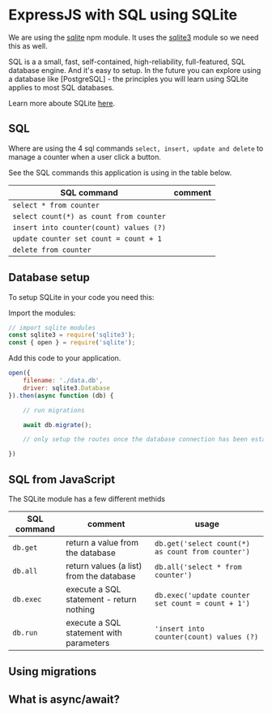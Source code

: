 # ExpressJS with SQL using SQLite

We are using the [sqlite](https://www.npmjs.com/package/sqlite) npm module. It uses the [sqlite3](https://www.npmjs.com/package/sqlite3) module so we need this as well.

SQL is a a small, fast, self-contained, high-reliability, full-featured, SQL database engine. And it's easy to setup. In the future you can explore using a database like [PostgreSQL] - the principles you will learn using SQLite applies to most SQL databases.

Learn more aboute SQLite [here](https://www.sqlitetutorial.net/).
## SQL

Where are using the 4 sql commands `select, insert, update and delete` to manage a counter when a user click a button.

See the SQL commands this application is using in the table below.

SQL command | comment
------------|-------------
`select * from counter` |
`select count(*) as count from counter` |
`insert into counter(count) values (?)` |
`update counter set count = count + 1` |
`delete from counter` |

## Database setup

To setup SQLite in your code you need this:

Import the modules:

```js
// import sqlite modules
const sqlite3 = require('sqlite3');
const { open } = require('sqlite');
```

Add this code to your application.

```js
open({
	filename: './data.db',
	driver: sqlite3.Database
}).then(async function (db) {

	// run migrations

	await db.migrate();

	// only setup the routes once the database connection has been established

})
```

## SQL from JavaScript

The SQLite module has a few different methids

SQL command | comment | usage
------------|-------------|---------
`db.get` | return a value from the database | `db.get('select count(*) as count from counter')`
`db.all` | return values (a list) from the database | `db.all('select * from counter')`
`db.exec` | execute a SQL statement - return nothing | `db.exec('update counter set count = count + 1')`
`db.run` | execute a SQL statement with parameters |  `'insert into counter(count) values (?)`

## Using migrations

## What is async/await?


